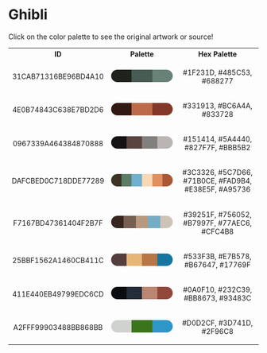 
<!DOCTYPE html>
<html><body>
<h1>Ghibli</h1>
<p>Click on the color palette to see the original artwork or source!</p>
<table style="width:100%">
<tr><th style="text-align: center; vertical-align: middle;">ID</th><th style="text-align: center; vertical-align: middle;">Palette</th><th style="text-align: center; vertical-align: middle;">Hex Palette</th></tr>
<tr><td style="text-align: center; vertical-align: middle;"><p style="font-size:14px">31CAB71316BE96BD4A10</p></td> <td style="text-align: center; vertical-align: middle;"><a href=https://filmartgallery.com/products/castle-in-the-sky style="font-size:14px"><img style="border-radius: 14px;" src="../media/swatches/31CAB71316BE96BD4A10.png" height="25"></a></td> <td style="text-align: center; vertical-align: middle;"><p style="font-size:14px">#1F231D, #485C53, #688277</p></td></tr>
<tr><td style="text-align: center; vertical-align: middle;"><p style="font-size:14px">4E0B74843C638E7BD2D6</p></td> <td style="text-align: center; vertical-align: middle;"><a href=https://filmartgallery.com/products/kikis-delivery-service-1 style="font-size:14px"><img style="border-radius: 14px;" src="../media/swatches/4E0B74843C638E7BD2D6.png" height="25"></a></td> <td style="text-align: center; vertical-align: middle;"><p style="font-size:14px">#331913, #BC6A4A, #833728</p></td></tr>
<tr><td style="text-align: center; vertical-align: middle;"><p style="font-size:14px">0967339A464384870888</p></td> <td style="text-align: center; vertical-align: middle;"><a href=https://filmartgallery.com/products/princess-mononoke style="font-size:14px"><img style="border-radius: 14px;" src="../media/swatches/0967339A464384870888.png" height="25"></a></td> <td style="text-align: center; vertical-align: middle;"><p style="font-size:14px">#151414, #5A4440, #827F7F, #BBB5B2</p></td></tr>
<tr><td style="text-align: center; vertical-align: middle;"><p style="font-size:14px">DAFCBED0C718DDE77289</p></td> <td style="text-align: center; vertical-align: middle;"><a href=https://filmartgallery.com/products/princess-mononoke-5 style="font-size:14px"><img style="border-radius: 14px;" src="../media/swatches/DAFCBED0C718DDE77289.png" height="25"></a></td> <td style="text-align: center; vertical-align: middle;"><p style="font-size:14px">#3C3326, #5C7D66, #71B0CE, #FAD9B4, #E38E5F, #A95736</p></td></tr>
<tr><td style="text-align: center; vertical-align: middle;"><p style="font-size:14px">F7167BD47361404F2B7F</p></td> <td style="text-align: center; vertical-align: middle;"><a href=https://filmartgallery.com/products/nausicaa-of-the-valley-of-the-winds-3 style="font-size:14px"><img style="border-radius: 14px;" src="../media/swatches/F7167BD47361404F2B7F.png" height="25"></a></td> <td style="text-align: center; vertical-align: middle;"><p style="font-size:14px">#39251F, #756052, #B7997F, #77AEC6, #CFC4B8</p></td></tr>
<tr><td style="text-align: center; vertical-align: middle;"><p style="font-size:14px">25BBF1562A1460CB411C</p></td> <td style="text-align: center; vertical-align: middle;"><a href=https://filmartgallery.com/products/nausicaa-of-the-valley-of-the-winds-4 style="font-size:14px"><img style="border-radius: 14px;" src="../media/swatches/25BBF1562A1460CB411C.png" height="25"></a></td> <td style="text-align: center; vertical-align: middle;"><p style="font-size:14px">#533F3B, #E7B578, #B67647, #17769F</p></td></tr>
<tr><td style="text-align: center; vertical-align: middle;"><p style="font-size:14px">411E440EB49799EDC6CD</p></td> <td style="text-align: center; vertical-align: middle;"><a href=https://filmartgallery.com/products/nausicaa-of-the-valley-of-the-winds style="font-size:14px"><img style="border-radius: 14px;" src="../media/swatches/411E440EB49799EDC6CD.png" height="25"></a></td> <td style="text-align: center; vertical-align: middle;"><p style="font-size:14px">#0A0F10, #232C39, #BB8673, #93483C</p></td></tr>
<tr><td style="text-align: center; vertical-align: middle;"><p style="font-size:14px">A2FFF99903488BB868BB</p></td> <td style="text-align: center; vertical-align: middle;"><a href=https://filmartgallery.com/products/the-wind-rises?variant=39265259192491 style="font-size:14px"><img style="border-radius: 14px;" src="../media/swatches/A2FFF99903488BB868BB.png" height="25"></a></td> <td style="text-align: center; vertical-align: middle;"><p style="font-size:14px">#D0D2CF, #3D741D, #2F96C8</p></td></tr>
</table>
</body></html>
